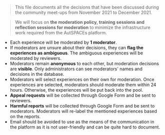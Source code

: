 > This file documents all the decisions that have been discussed during the community meet-ups from November 2021 to December 2021. 

> We will focus on **the moderation policy, training sessions and reflection sessions for moderation** to minimize the infrastructure work required from the AutSPACEs platform.


* Each experience will be moderated by **1 moderator**.
* If moderators are unsure about their decisions, they can **flag the experiences as ambiguous**. The ambiguous experiences will be moderated by reviewers. 
* Moderators remain **anonymous** to each other, but moderation decisions are **visible**. Only administrators can see moderators' names and decisions in the database.
* Moderators will select experiences on their own for moderation. Once experiences are selected, moderators should moderate them within 24 hours. Otherwise, the experiences will be put back into the pool.
* **Appeal requests** will be collected through Google Form and be sent to reviewers. 
* **Harmful reports** will be collected through Google Form and be sent to moderators. Moderators will re-label the mentioned experiences based on the reports. 
* Email should be avoided to use as the means of the communication in the platform as it is not user-friendly and can be quite hard to document.


